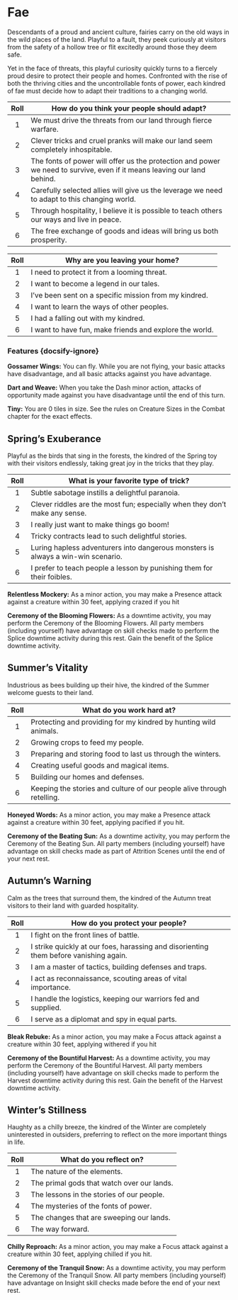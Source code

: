 # Fae

Descendants of a proud and ancient culture, fairies carry on the old ways in the wild places of the land.
Playful to a fault, they peek curiously at visitors from the safety of a hollow tree or flit excitedly around those they deem safe.

Yet in the face of threats, this playful curiosity quickly turns to a fiercely proud desire to protect their people and homes.
Confronted with the rise of both the thriving cities and the uncontrollable fonts of power, each kindred of fae must decide how to adapt their traditions to a changing world.

<div class="side-panel">

| Roll | How do you think your people should adapt?                                                                              |
| :--: | ----------------------------------------------------------------------------------------------------------------------- |
|  1   | We must drive the threats from our land through fierce warfare.                                                         |
|  2   | Clever tricks and cruel pranks will make our land seem completely inhospitable.                                         |
|  3   | The fonts of power will offer us the protection and power we need to survive, even if it means leaving our land behind. |
|  4   | Carefully selected allies will give us the leverage we need to adapt to this changing world.                            |
|  5   | Through hospitality, I believe it is possible to teach others our ways and live in peace.                               |
|  6   | The free exchange of goods and ideas will bring us both prosperity.                                                     |

| Roll | Why are you leaving your home?                          |
| :--: | ------------------------------------------------------- |
|  1   | I need to protect it from a looming threat.             |
|  2   | I want to become a legend in our tales.                 |
|  3   | I’ve been sent on a specific mission from my kindred.   |
|  4   | I want to learn the ways of other peoples.              |
|  5   | I had a falling out with my kindred.                    |
|  6   | I want to have fun, make friends and explore the world. |

</div>

### Features {docsify-ignore}

**Gossamer Wings:** You can fly. While you are not flying, your basic attacks have disadvantage, and all basic attacks against you have advantage.

**Dart and Weave:** When you take the Dash minor action, attacks of opportunity made against you have disadvantage until the end of this turn.

**Tiny:** You are 0 tiles in size. See the rules on Creature Sizes in the Combat chapter for the exact effects.

## Spring’s Exuberance

Playful as the birds that sing in the forests, the kindred of the Spring toy with their visitors endlessly, taking great joy in the tricks that they play.

<div class="side-panel">

| Roll | What is your favorite type of trick?                                             |
| :--: | -------------------------------------------------------------------------------- |
|  1   | Subtle sabotage instills a delightful paranoia.                                  |
|  2   | Clever riddles are the most fun; especially when they don’t make any sense.      |
|  3   | I really just want to make things go boom!                                       |
|  4   | Tricky contracts lead to such delightful stories.                                |
|  5   | Luring hapless adventurers into dangerous monsters is always a win-win scenario. |
|  6   | I prefer to teach people a lesson by punishing them for their foibles.           |

</div>

**Relentless Mockery:** As a minor action, you may make a Presence attack against a creature within 30 feet, applying crazed if you hit

**Ceremony of the Blooming Flowers:** As a downtime activity, you may perform the Ceremony of the Blooming Flowers. All party members (including yourself) have advantage on skill checks made to perform the Splice downtime activity during this rest. Gain the benefit of the Splice downtime activity.

## Summer’s Vitality

Industrious as bees building up their hive, the kindred of the Summer welcome guests to their land.

<div class="side-panel">

| Roll | What do you work hard at?                                              |
| :--: | ---------------------------------------------------------------------- |
|  1   | Protecting and providing for my kindred by hunting wild animals.       |
|  2   | Growing crops to feed my people.                                       |
|  3   | Preparing and storing food to last us through the winters.             |
|  4   | Creating useful goods and magical items.                               |
|  5   | Building our homes and defenses.                                       |
|  6   | Keeping the stories and culture of our people alive through retelling. |

</div>

**Honeyed Words:** As a minor action, you may make a Presence attack against a creature within 30 feet, applying pacified if you hit.

**Ceremony of the Beating Sun:** As a downtime activity, you may perform the Ceremony of the Beating Sun. All party members (including yourself) have advantage on skill checks made as part of Attrition Scenes until the end of your next rest.

## Autumn’s Warning

Calm as the trees that surround them, the kindred of the Autumn treat visitors to their land with guarded hospitality.

<div class="side-panel">

| Roll | How do you protect your people?                                                       |
| :--: | ------------------------------------------------------------------------------------- |
|  1   | I fight on the front lines of battle.                                                 |
|  2   | I strike quickly at our foes, harassing and disorienting them before vanishing again. |
|  3   | I am a master of tactics, building defenses and traps.                                |
|  4   | I act as reconnaissance, scouting areas of vital importance.                          |
|  5   | I handle the logistics, keeping our warriors fed and supplied.                        |
|  6   | I serve as a diplomat and spy in equal parts.                                         |

</div>

**Bleak Rebuke:** As a minor action, you may make a Focus attack against a creature within 30 feet, applying withered if you hit

**Ceremony of the Bountiful Harvest:** As a downtime activity, you may perform the Ceremony of the Bountiful Harvest. All party members (including yourself) have advantage on skill checks made to perform the Harvest downtime activity during this rest. Gain the benefit of the Harvest downtime activity.

## Winter’s Stillness

Haughty as a chilly breeze, the kindred of the Winter are completely uninterested in outsiders, preferring to reflect on the more important things in life.

<div class="side-panel">

| Roll | What do you reflect on?                    |
| :--: | ------------------------------------------ |
|  1   | The nature of the elements.                |
|  2   | The primal gods that watch over our lands. |
|  3   | The lessons in the stories of our people.  |
|  4   | The mysteries of the fonts of power.       |
|  5   | The changes that are sweeping our lands.   |
|  6   | The way forward.                           |

</div>

**Chilly Reproach:** As a minor action, you may make a Focus attack against a creature within 30 feet, applying chilled if you hit.

**Ceremony of the Tranquil Snow:** As a downtime activity, you may perform the Ceremony of the Tranquil Snow. All party members (including yourself) have advantage on Insight skill checks made before the end of your next rest.

